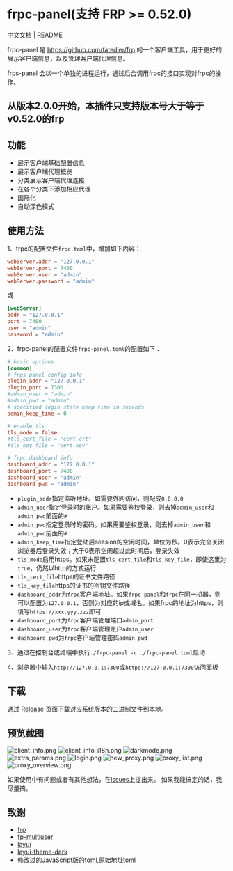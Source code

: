 # frpc-panel(支持 FRP >= 0.52.0)

[中文文档](README.md) | [README](README_en.md)

frpc-panel 是 https://github.com/fatedier/frp 的一个客户端工具，用于更好的展示客户端信息，以及管理客户端代理信息。

frps-panel 会以一个单独的进程运行，通过后台调用frpc的接口实现对frpc的操作。

## 从版本2.0.0开始，本插件只支持版本号大于等于v0.52.0的frp

## 功能

+ 展示客户端基础配置信息
+ 展示客户端代理概览
+ 分类展示客户端代理连接
+ 在各个分类下添加相应代理
+ 国际化
+ 自动深色模式

## 使用方法

1、frpc的配置文件`frpc.toml`中，增加如下内容：

```toml
webServer.addr = "127.0.0.1"
webServer.port = 7400
webServer.user = "admin"
webServer.password = "admin"
```
或
```toml
[webServer]
addr = "127.0.0.1"
port = 7400
user = "admin"
password = "admin"
```

2、frpc-panel的配置文件`frpc-panel.toml`的配置如下：

```toml
# basic options
[common]
# frps panel config info
plugin_addr = "127.0.0.1"
plugin_port = 7300
#admin_user = "admin"
#admin_pwd = "admin"
# specified login state keep time in secends
admin_keep_time = 0

# enable tls
tls_mode = false
#tls_cert_file = "cert.crt"
#tls_key_file = "cert.key"

# frpc dashboard info
dashboard_addr = "127.0.0.1"
dashboard_port = 7400
dashboard_user = "admin"
dashboard_pwd = "admin"
```

+ `plugin_addr`指定监听地址。如需要外网访问，则配成`0.0.0.0`
+ `admin_user`指定登录时的账户。如果需要鉴权登录，则去掉`admin_user`和`admin_pwd`前面的`#`
+ `admin_pwd`指定登录时的密码。如果需要鉴权登录，则去掉`admin_user`和`admin_pwd`前面的`#`
+ `admin_keep_time`指定登陆后session的空闲时间，单位为秒。0表示完全关闭浏览器后登录失效；大于0表示空闲超过此时间后，登录失效
+ `tls_mode`启用https。如果未配置`tls_cert_file`和`tls_key_file`，即使这里为`true`，仍然以http的方式运行
+ `tls_cert_file`https的证书文件路径
+ `tls_key_file`https的证书的密钥文件路径
+ `dashboard_addr`为`frpc`客户端地址。如果`frpc-panel`和`frpc`在同一机器，则可以配置为`127.0.0.1`，否则为对应的ip或域名。如果frpc的地址为https，则填写`https://xxx.yyy.zzz`即可
+ `dashboard_port`为`frpc`客户端管理端口`admin_port`
+ `dashboard_user`为`frpc`客户端管理账户`admin_user`
+ `dashboard_pwd`为`frpc`客户端管理密码`admin_pwd`

3、通过在控制台或终端中执行`./frpc-panel -c ./frpc-panel.toml`启动

4、浏览器中输入`http://127.0.0.1:7300`或`https://127.0.0.1:7300`访问面板

## 下载

通过 [Release](../../releases) 页面下载对应系统版本的二进制文件到本地。

## 预览截图

![client_info.png](screenshots%2Fclient_info.png)
![client_info_i18n.png](screenshots%2Fclient_info_i18n.png)
![darkmode.png](screenshots%2Fdarkmode.png)
![extra_params.png](screenshots%2Fextra_params.png)
![login.png](screenshots%2Flogin.png)
![new_proxy.png](screenshots%2Fnew_proxy.png)
![proxy_list.png](screenshots%2Fproxy_list.png)
![proxy_overview.png](screenshots%2Fproxy_overview.png)

如果使用中有问题或者有其他想法，在[issues](https://github.com/yhl452493373/frpc-panel/issues)上提出来。 如果我能搞定的话，我尽量搞。

## 致谢

+ [frp](https://github.com/fatedier/frp)
+ [fp-multiuser](https://github.com/gofrp/fp-multiuser)
+ [layui](https://github.com/layui/layui)
+ [layui-theme-dark](https://github.com/Sight-wcg/layui-theme-dark)
+ 修改过的JavaScript版的[toml](https://github.com/yhl452493373/toml),原始地址[toml](https://github.com/flourd/toml)
